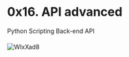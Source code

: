 # 0x16. API advanced

Python Scripting Back-end API
#### 
![WIxXad8](https://github.com/AyanSwarga/alx-system_engineering-devops/assets/117749127/5d58570c-0374-4730-a0c2-6680bb1c9976)
